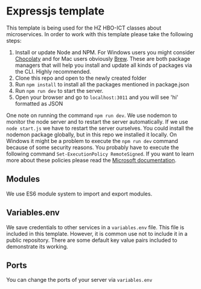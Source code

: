 # Expressjs template

This template is being used for the HZ HBO-ICT classes about microservices. In order to work with this template please take the following steps:

1. Install or update Node and NPM. For Windows users you might consider [Chocolaty](https://chocolatey.org) and for Mac users obviously [Brew](https://brew.sh). These are both package managers that will help you install and update all kinds of packages via the CLI. Highly recommended.
2. Clone this repo and open to the newly created folder
3. Run `npm install` to install all the packages mentioned in package.json
4. Run `npm run dev` to start the server.
5. Open your browser and go to `localhost:3011` and you will see 'hi' formatted as JSON

One note on running the command `npm run dev`. We use nodemon to monitor the node server and to restart the server automatically. If we use `node start.js` we have to restart the server ourselves. You could install the nodemon package globally, but in this repo we installed it locally. On Windows it might be a problem to execute the `npm run dev` command because of some security reasons. You probably have to execute the following command `Set-ExecutionPolicy RemoteSigned`. If you want to learn more about these policies please read the [Microsoft documentation](https://learn.microsoft.com/en-us/powershell/module/microsoft.powershell.security/set-executionpolicy?view=powershell-7.2).

## Modules

We use ES6 module system to import and export modules.

## Variables.env

We save credentials to other services in a `variables.env` file. This file is included in this template. However, it is common use not to include it in a public repository. There are some default key value pairs included to demonstrate its working.

## Ports

You can change the ports of your server via `variables.env`
